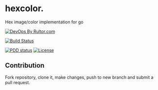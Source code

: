 # hexcolor.
Hex image/color implementation for go


[![DevOps By Rultor.com](http://www.rultor.com/b/g4s8/hexcolor)](http://www.rultor.com/p/g4s8/hexcolor)

[![Build Status](https://img.shields.io/travis/g4s8/hexcolor.svg?style=flat-square)](https://travis-ci.org/g4s8/hexcolor)

[![PDD status](http://www.0pdd.com/svg?name=g4s8/hexcolor)](http://www.0pdd.com/p?name=g4s8/hexcolor)
[![License](https://img.shields.io/github/license/g4s8/hexcolor.svg?style=flat-square)](https://github.com/g4s8/hexcolor/blob/master/LICENSE)



## Contribution
Fork repository, clone it, make changes,
push to new branch and submit a pull request.




